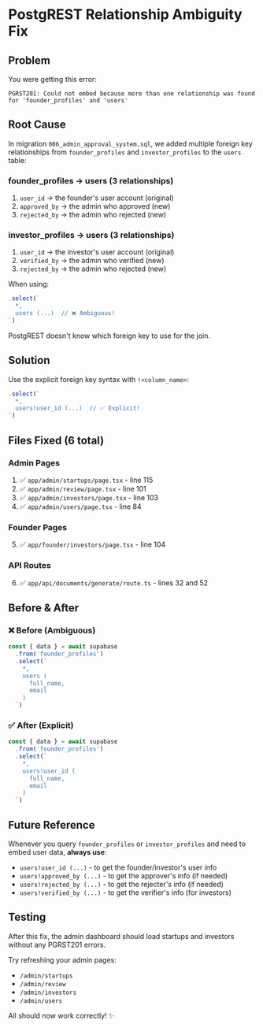 # PostgREST Relationship Ambiguity Fix

## Problem
You were getting this error:
```
PGRST201: Could not embed because more than one relationship was found for 'founder_profiles' and 'users'
```

## Root Cause
In migration `006_admin_approval_system.sql`, we added multiple foreign key relationships from `founder_profiles` and `investor_profiles` to the `users` table:

### founder_profiles → users (3 relationships)
1. `user_id` → the founder's user account (original)
2. `approved_by` → the admin who approved (new)
3. `rejected_by` → the admin who rejected (new)

### investor_profiles → users (3 relationships)
1. `user_id` → the investor's user account (original)
2. `verified_by` → the admin who verified (new)
3. `rejected_by` → the admin who rejected (new)

When using:
```javascript
.select(`
  *,
  users (...)  // ❌ Ambiguous!
`)
```

PostgREST doesn't know which foreign key to use for the join.

## Solution
Use the explicit foreign key syntax with `!<column_name>`:

```javascript
.select(`
  *,
  users!user_id (...)  // ✅ Explicit!
`)
```

## Files Fixed (6 total)

### Admin Pages
1. ✅ `app/admin/startups/page.tsx` - line 115
2. ✅ `app/admin/review/page.tsx` - line 101
3. ✅ `app/admin/investors/page.tsx` - line 103
4. ✅ `app/admin/users/page.tsx` - line 84

### Founder Pages
5. ✅ `app/founder/investors/page.tsx` - line 104

### API Routes
6. ✅ `app/api/documents/generate/route.ts` - lines 32 and 52

## Before & After

### ❌ Before (Ambiguous)
```javascript
const { data } = await supabase
  .from('founder_profiles')
  .select(`
    *,
    users (
      full_name,
      email
    )
  `)
```

### ✅ After (Explicit)
```javascript
const { data } = await supabase
  .from('founder_profiles')
  .select(`
    *,
    users!user_id (
      full_name,
      email
    )
  `)
```

## Future Reference
Whenever you query `founder_profiles` or `investor_profiles` and need to embed user data, **always use**:
- `users!user_id (...)` - to get the founder/investor's user info
- `users!approved_by (...)` - to get the approver's info (if needed)
- `users!rejected_by (...)` - to get the rejecter's info (if needed)
- `users!verified_by (...)` - to get the verifier's info (for investors)

## Testing
After this fix, the admin dashboard should load startups and investors without any PGRST201 errors.

Try refreshing your admin pages:
- `/admin/startups`
- `/admin/review`
- `/admin/investors`
- `/admin/users`

All should now work correctly! ✨

